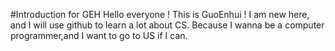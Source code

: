 #Introduction for GEH 
Hello everyone ! 
This is GuoEnhui ! 
I am new here, and I will use github to learn a lot about CS. 
Because I wanna be a computer programmer,and I want to go to US if I can.
